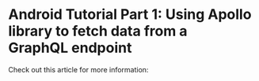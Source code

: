 # Android Tutorial Part 1: Using Apollo library to fetch data from a GraphQL endpoint
Check out this article for more information: 
